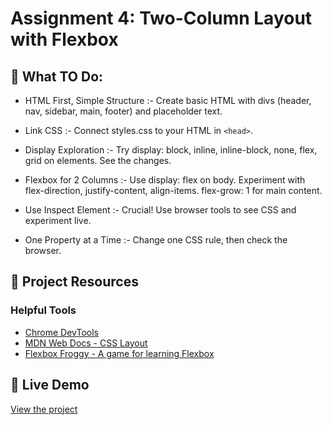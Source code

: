 # Assignment 4: Two-Column Layout with Flexbox
## 🔹 What TO Do:

* HTML First, Simple Structure :- Create basic HTML with divs (header, nav, sidebar, main, footer) and placeholder text.

* Link CSS :- Connect styles.css to your HTML in `<head>`.

* Display Exploration :- Try display: block, inline, inline-block, none, flex, grid on elements. See the changes.

* Flexbox for 2 Columns :- Use display: flex on body. Experiment with flex-direction, justify-content, align-items. flex-grow: 1 for main content.

* Use Inspect Element :- Crucial! Use browser tools to see CSS and experiment live.

* One Property at a Time :- Change one CSS rule, then check the browser.

## 🔹 Project Resources
### Helpful Tools
- [Chrome DevTools](https://developer.chrome.com/docs/devtools/)
- [MDN Web Docs - CSS Layout](https://developer.mozilla.org/en-US/docs/Learn/CSS/CSS_layout)
- [Flexbox Froggy - A game for learning Flexbox](https://flexboxfroggy.com/)

## 📌 Live Demo
[View the project](https://ved7482.github.io/web-projects/assignments/4-coffee-home-page)